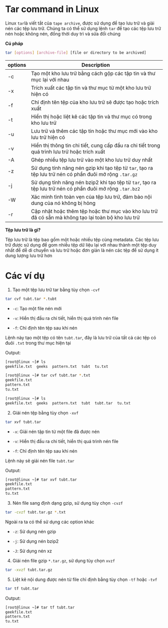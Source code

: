 # Tar command in Linux

Linux `tar`là viết tắt của `tape archive`, được sử dụng để tạo lưu trữ và giải nén các tệp lưu trữ. Chúng ta có thể sử dụng lệnh `tar` để tạo các tệp lưu trữ nén hoặc không nén, đồng thời duy trì và sửa đổi chúng

**Cú pháp**

```sh
tar [options] [archive-file] [file or directory to be archived]
```

|options|Description|
|---|---|
|-c|Tạo một kho lưu trữ bằng cách gộp các tập tin và thư mục lại với nhau|
|-x|Trích xuất các tập tin và thư mục từ một kho lưu trữ hiện có|
|-f|Chỉ định tên tệp của kho lưu trữ sẽ được tạo hoặc trích xuất|
|-t|Hiển thị hoặc liệt kê các tập tin và thư mục có trong kho lưu trữ|
|-u|Lưu trữ và thêm các tập tin hoặc thư mục mới vào kho lưu trữ hiện có|
|-v|Hiển thị thông tin chi tiết, cung cấp đẩu ra chi tiết trong quá trình lưu trữ hoặc trích xuất|
|-A|Ghép nhiều tệp lưu trữ vào một kho lưu trữ duy nhất|
|-z|Sử dụng tính năng nén gzip khi tạo tệp từ `tar`, tạo ra tệp lưu trữ nén có phần đuôi mở rộng `.tar.gz`|
|-j|Sử dụng tính năng nén bzip2 khi tạo tệp từ `tar`, tạo ra tệp lưu trữ nén có phần đuôi mở rộng `.tar.bz2`|
|-W|Xác minh tình toàn vẹn của tệp lưu trữ, đảm bảo nội dung của nó không bị hỏng|
|-r|Cập nhật hoặc thêm tệp hoặc thư mục vào kho lưu trữ đã có sẵn mà không tạo lại toàn bộ kho lưu trữ|

**Tệp lưu trữ là gì?**

Tệp lưu trữ là tệp bao gồm một hoặc nhiều tệp cùng metadata. Các tệp lưu trữ được sử dụng để gom nhiều tệp dữ liệu lại với nhau thành một tệp duy nhất để dễ di chuyển và lưu trữ hoặc đơn giản là nén các tệp để sử dụng ít dung lượng lưu trữ hơn

# Các ví dụ

1. Tạo một tệp lưu trữ tar bằng tùy chọn `-cvf`

```sh
tar cvf tubt.tar *.tubt
```

- `-c`: Tạo một file nén mới

- `-v`: Hiển thị đầu ra chi tiết, hiển thị quá trình nén file

- `-f`: Chỉ định tên tệp sau khi nén

Lệnh này tạo một tệp có tên `tubt.tar`, đây là lưu trữ của tất cả các tệp có đuôi `.txt` trong thư mục hiện tại

Output:

```sh
[root@linux ~]# ls
geekfile.txt  geeks  pattern.txt  tubt  tu.txt

[root@linux ~]# tar cvf tubt.tar *.txt
geekfile.txt
pattern.txt
tu.txt

[root@linux ~]# ls
geekfile.txt  geeks  pattern.txt  tubt  tubt.tar  tu.txt
```

2. Giải nén tệp bằng tùy chọn `-xvf`

```sh
tar xvf tubt.tar
```

- `-x`: Giải nén tập tin từ một file đã được nén

- `-v`: Hiển thị đầu ra chi tiết, hiển thị quá trình nén file

- `-f`: Chỉ định tên tệp sau khi nén

Lệnh này sẽ giải nén file `tubt.tar`

Output:

```sh
[root@linux ~]# tar xvf tubt.tar 
geekfile.txt
pattern.txt
tu.txt
```

3. Nén file sang định dạng gzip, sử dụng tùy chọn `-cvzf`

```sh
tar -cvzf tubt.tar.gz *.txt
```

Ngoài ra ta có thể sử dụng các option khác

- `-z`: Sử dụng nén gzip

- `-j`: Sử dụng nén bzip2

- `-J`: Sử dụng nén xz

4. Giải nén file gzip `*.tar.gz`, sử dụng tùy chọn `xvzf`

```sh
tar -xvzf tubt.tar.gz
```

5. Liệt kê nội dung được nén từ file chỉ định bằng tùy chọn `-tf` hoặc `-tvf`

```sh
tar tf tubt.tar
```

Output:

```sh
[root@linux ~]# tar tf tubt.tar 
geekfile.txt
pattern.txt
tu.txt
```